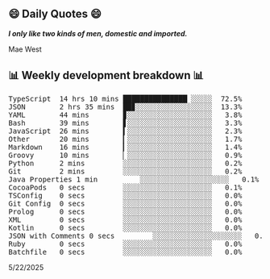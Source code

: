 ## 😄 Daily Quotes 😄

_**I only like two kinds of men, domestic and imported.**_

Mae West



## 📊 Weekly development breakdown 📊

<pre>TypeScript  14 hrs 10 mins ███████████████▏░░░░░  72.5%
JSON        2 hrs 35 mins  ██▊░░░░░░░░░░░░░░░░░░  13.3%
YAML        44 mins        ▊░░░░░░░░░░░░░░░░░░░░   3.8%
Bash        39 mins        ▋░░░░░░░░░░░░░░░░░░░░   3.3%
JavaScript  26 mins        ▍░░░░░░░░░░░░░░░░░░░░   2.3%
Other       20 mins        ▎░░░░░░░░░░░░░░░░░░░░   1.7%
Markdown    16 mins        ▎░░░░░░░░░░░░░░░░░░░░   1.4%
Groovy      10 mins        ▏░░░░░░░░░░░░░░░░░░░░   0.9%
Python      2 mins         ░░░░░░░░░░░░░░░░░░░░░   0.2%
Git         2 mins         ░░░░░░░░░░░░░░░░░░░░░   0.2%
Java Properties 1 min          ░░░░░░░░░░░░░░░░░░░░░   0.1%
CocoaPods   0 secs         ░░░░░░░░░░░░░░░░░░░░░   0.1%
TSConfig    0 secs         ░░░░░░░░░░░░░░░░░░░░░   0.0%
Git Config  0 secs         ░░░░░░░░░░░░░░░░░░░░░   0.0%
Prolog      0 secs         ░░░░░░░░░░░░░░░░░░░░░   0.0%
XML         0 secs         ░░░░░░░░░░░░░░░░░░░░░   0.0%
Kotlin      0 secs         ░░░░░░░░░░░░░░░░░░░░░   0.0%
JSON with Comments 0 secs         ░░░░░░░░░░░░░░░░░░░░░   0.0%
Ruby        0 secs         ░░░░░░░░░░░░░░░░░░░░░   0.0%
Batchfile   0 secs         ░░░░░░░░░░░░░░░░░░░░░   0.0%</pre>

5/22/2025